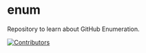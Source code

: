# enum
Repository to learn about GitHub Enumeration.












































































































































































































































































































































[![Contributors](https://img.shields.io/badge/Contributors-3-brightgreen)](https://github.com/EurydiceCorp/enum/graphs/contributors)
